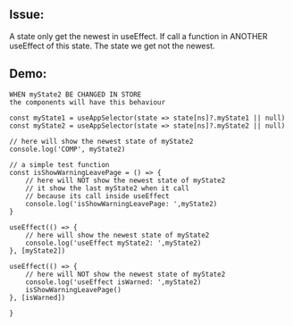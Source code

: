 

## Issue: 
A state only get the newest in useEffect. If call a function in ANOTHER useEffect of this state. The state we get not the newest.

## Demo:
```
WHEN myState2 BE CHANGED IN STORE
the components will have this behaviour

const myState1 = useAppSelector(state => state[ns]?.myState1 || null)
const myState2 = useAppSelector(state => state[ns]?.myState2 || null)

// here will show the newest state of myState2
console.log('COMP', myState2)

// a simple test function
const isShowWarningLeavePage = () => {
    // here will NOT show the newest state of myState2
    // it show the last myState2 when it call
    // because its call inside useEffect
    console.log('isShowWarningLeavePage: ',myState2)
}

useEffect(() => {
    // here will show the newest state of myState2
    console.log('useEffect myState2: ',myState2)
}, [myState2])

useEffect(() => {
    // here will NOT show the newest state of myState2
    console.log('useEffect isWarned: ',myState2)
    isShowWarningLeavePage()
}, [isWarned])

}
```

